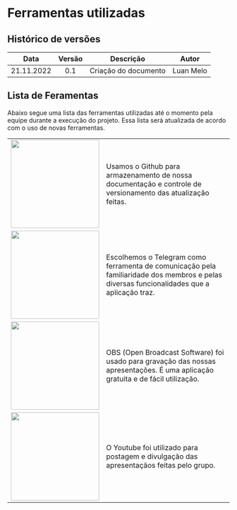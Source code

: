 # Ferramentas utilizadas

## Histórico de versões

|    Data    | Versão |      Descrição       |   Autor   |
| :--------: | :----: | :------------------: | :-------: |
| 21.11.2022 |  0.1   | Criação do documento | Luan Melo |

## Lista de Feramentas

Abaixo segue uma lista das ferramentas utilizadas até o momento pela equipe durante a execução do projeto. Essa lista será atualizada de acordo com o uso de novas ferramentas.

|                                                  |                                                                                                                                            |
| :----------------------------------------------: | :----------------------------------------------------------------------------------------------------------------------------------------- |
|  <img src="media/logos/github.png" width="200">  | Usamos o Github para armazenamento de nossa documentação e controle de versionamento das atualização feitas.                               |
| <img src="media/logos/telegram.png" width="200"> | Escolhemos o Telegram como ferramenta de comunicação pela familiaridade dos membros e pelas diversas funcionalidades que a aplicação traz. |
|   <img src="media/logos/obs.png" width="200">    | OBS (Open Broadcast Software) foi usado para gravação das nossas apresentações. É uma aplicação gratuita e de fácil utilização.            |
| <img src="media/logos/youtube.png" width="200">  | O Youtube foi utilizado para postagem e divulgação das apresentaçãos feitas pelo grupo.                                                    |
